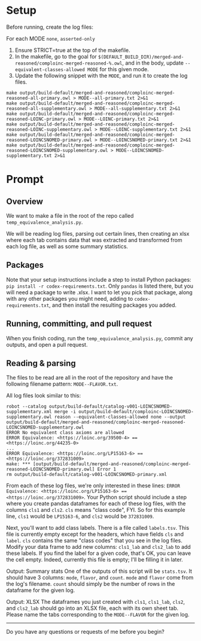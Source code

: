 # Setup
Before running, create the log files:

For each MODE `none`, `asserted-only`
1) Ensure STRICT=true at the top of the makefile.
2) In the makefile, go to the goal for `$(DEFAULT_BUILD_DIR)/merged-and-reasoned/comploinc-merged-reasoned-%.owl`, and in the body, update `--equivalent-classes-allowed MODE` for this given mode.
3) Update the following snippet with the `MODE`, and run it to create the log files.

```
make output/build-default/merged-and-reasoned/comploinc-merged-reasoned-all-primary.owl > MODE--all-primary.txt 2>&1
make output/build-default/merged-and-reasoned/comploinc-merged-reasoned-all-supplementary.owl > MODE--all-supplementary.txt 2>&1
make output/build-default/merged-and-reasoned/comploinc-merged-reasoned-LOINC-primary.owl > MODE--LOINC-primary.txt 2>&1
make output/build-default/merged-and-reasoned/comploinc-merged-reasoned-LOINC-supplementary.owl > MODE--LOINC-supplementary.txt 2>&1
make output/build-default/merged-and-reasoned/comploinc-merged-reasoned-LOINCSNOMED-primary.owl > MODE--LOINCSNOMED-primary.txt 2>&1
make output/build-default/merged-and-reasoned/comploinc-merged-reasoned-LOINCSNOMED-supplementary.owl > MODE--LOINCSNOMED-supplementary.txt 2>&1
```

# Prompt
## Overview
We want to make a file in the root of the repo called `temp_equivalence_analysis.py`.

We will be reading log files, parsing out certain lines, then creating an xlsx where each tab contains data that was extracted and transformed from each log file, as well as some summary statistics.

## Packages
Note that your setup instructions include a step to install Python packages: `pip install -r codex-requirements.txt`. Only `pandas` is listed there, but you will need a package to write .xlsx. I want to let you pick that package, along with any other packages you might need, adding to `codex-requirements.txt`, and then install the resulting packages you added.

## Running, committing, and pull request
When you finish coding, run the `temp_equivalence_analysis.py`, commit any outputs, and open a pull request.

## Reading & parsing
The files to be read are all in the root of the repository and have the following filename pattern: `MODE--FLAVOR.txt`.

All log files look similar to this:
```
robot --catalog output/build-default/catalog-v001-LOINCSNOMED-supplementary.xml merge -i output/build-default/comploinc-LOINCSNOMED-supplementary.owl reason --equivalent-classes-allowed none --output output/build-default/merged-and-reasoned/comploinc-merged-reasoned-LOINCSNOMED-supplementary.owl
ERROR No equivalent class axioms are allowed
ERROR Equivalence: <https://loinc.org/39500-4> == <https://loinc.org/44235-0>
...
ERROR Equivalence: <https://loinc.org/LP15163-6> == <https://loinc.org/372831009>
make: *** [output/build-default/merged-and-reasoned/comploinc-merged-reasoned-LOINCSNOMED-primary.owl] Error 1
rm output/build-default/catalog-v001-LOINCSNOMED-primary.xml
```

From each of these log files, we're only interested in these lines: `ERROR Equivalence: <https://loinc.org/LP15163-6> == <https://loinc.org/372831009>`. Your Python script should include a step where you create pandas dataframes for each of these log files, with the columns `cls1` and `cls2`. `cls` means "class code", FYI. So for this example line, `cls1` would be `LP15163-6`, and `cls2` would be `372831009`. 

Next, you'll want to add class labels. There is a file called `labels.tsv`. This file is currently empty except for the headers, which have fields `cls` and `label`. `cls` contains the same "class codes" that you see in the log files. Modify your data frame to add new columns: `cls1_lab` and `cls2_lab` to add these labels. If you find the label for a given code, that's OK, you can leave the cell empty. Indeed, currently this file is empty; I'll be filling it in later.

Output: Summary stats
One of the outputs of this script will be `stats.tsv`. It should have 3 columns: `mode`, `flavor`, and `count`. `mode` and `flavor` come from the log's filename. `count` should simply be the number of rows in the dataframe for the given log.

Output: XLSX
The dataframes you just created with `cls1`, `cls1_lab`, `cls2`, and `cls2_lab` should go into an XLSX file, each with its own sheet tab. Please name the tabs corresponding to the `MODE--FLAVOR` for the given log.

---

Do you have any questions or requests of me before you begin?
